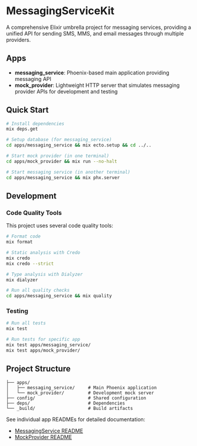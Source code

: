 # MessagingServiceKit

A comprehensive Elixir umbrella project for messaging services, providing a unified API for sending SMS, MMS, and email messages through multiple providers.

## Apps

- **messaging_service**: Phoenix-based main application providing messaging API
- **mock_provider**: Lightweight HTTP server that simulates messaging provider APIs for development and testing

## Quick Start

```bash
# Install dependencies
mix deps.get

# Setup database (for messaging_service)
cd apps/messaging_service && mix ecto.setup && cd ../..

# Start mock provider (in one terminal)
cd apps/mock_provider && mix run --no-halt

# Start messaging service (in another terminal)  
cd apps/messaging_service && mix phx.server
```

## Development

### Code Quality Tools

This project uses several code quality tools:

```bash
# Format code
mix format

# Static analysis with Credo
mix credo
mix credo --strict

# Type analysis with Dialyzer
mix dialyzer

# Run all quality checks
cd apps/messaging_service && mix quality
```

### Testing

```bash
# Run all tests
mix test

# Run tests for specific app
mix test apps/messaging_service/
mix test apps/mock_provider/
```

## Project Structure

```
├── apps/
│   ├── messaging_service/     # Main Phoenix application
│   └── mock_provider/         # Development mock server
├── config/                    # Shared configuration
├── deps/                      # Dependencies
└── _build/                    # Build artifacts
```

See individual app READMEs for detailed documentation:
- [MessagingService README](apps/messaging_service/README.md)
- [MockProvider README](apps/mock_provider/README.md)

